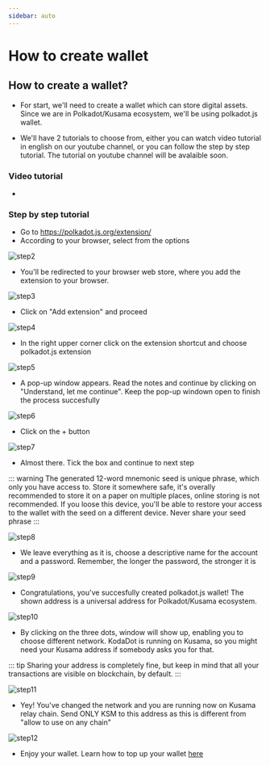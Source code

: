 ```yaml
---
sidebar: auto
---
```


# How to create wallet

## How to create a wallet? 

- For start, we'll need to create a wallet which can store digital assets. Since we are in Polkadot/Kusama ecosystem, we'll be using polkadot.js wallet.

- We'll have 2 tutorials to choose from, either you can watch video tutorial in english on our youtube channel, or you can follow the step by step tutorial. The tutorial on youtube channel will be avalaible soon.

### Video tutorial
- 

### Step by step tutorial
- Go to https://polkadot.js.org/extension/
- According to your browser, select from the options

![step2](./assets/polkadot_js_tut/step2.png)

- You'll be redirected to your browser web store, where you add the extension to your browser.

![step3](./assets/polkadot_js_tut/step3.png)

- Click on "Add extension" and proceed

![step4](./assets/polkadot_js_tut/step4.png)

- In the right upper corner click on the extension shortcut and choose polkadot.js extension

![step5](./assets/polkadot_js_tut/step5.png)

- A pop-up window appears. Read the notes and continue by clicking on "Understand, let me continue". Keep the pop-up windown open to finish the process succesfully

![step6](./assets/polkadot_js_tut/step6.png)

- Click on the + button

![step7](./assets/polkadot_js_tut/step7.png)

- Almost there. Tick the box and continue to next step

::: warning 
The generated 12-word mnemonic seed is unique phrase, which only you have access to. Store it somewhere safe, it's overally recommended to store it on a paper on multiple places, online storing is not recommended. If you loose this device, you'll be able to restore your access to the wallet with the seed on a different device. Never share your seed phrase
:::

![step8](./assets/polkadot_js_tut/step8.png)

- We leave everything as it is, choose a descriptive name for the account and a password. Remember, the longer the password, the stronger it is

![step9](./assets/polkadot_js_tut/step9.png)

- Congratulations, you've succesfully created polkadot.js wallet! The shown address is a universal address for Polkadot/Kusama ecosystem. 

![step10](./assets/polkadot_js_tut/step10.png)

- By clicking on the three dots, window will show up, enabling you to choose different network. KodaDot is running on Kusama, so you might need your Kusama address if somebody asks you for that. 

::: tip
Sharing your address is completely fine, but keep in mind that all your transactions are visible on blockchain, by default. 
:::

![step11](./assets/polkadot_js_tut/step11.png)

- Yey! You've changed the network and you are running now on Kusama relay chain. Send ONLY KSM to this address as this is different from "allow to use on any chain"

![step12](./assets/polkadot_js_tut/step12.png)

- Enjoy your wallet. Learn how to top up your wallet [here](how_to_top_up_wallet.md)



